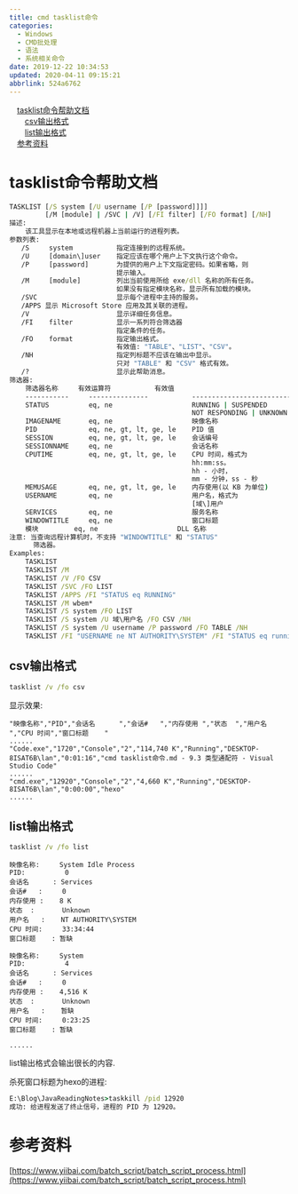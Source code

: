```yaml
---
title: cmd tasklist命令
categories: 
  - Windows
  - CMD批处理
  - 语法
  - 系统相关命令
date: 2019-12-22 10:34:53
updated: 2020-04-11 09:15:21
abbrlink: 524a6762
---
```

<div id='my_toc'><a href="/blog/524a6762/#tasklist命令帮助文档" class="header_1">tasklist命令帮助文档</a>&nbsp;<br><a href="/blog/524a6762/#csv输出格式" class="header_2">csv输出格式</a>&nbsp;<br><a href="/blog/524a6762/#list输出格式" class="header_2">list输出格式</a>&nbsp;<br><a href="/blog/524a6762/#参考资料" class="header_1">参考资料</a>&nbsp;<br></div>
<style>.header_1{margin-left: 1em;}.header_2{margin-left: 2em;}.header_3{margin-left: 3em;}.header_4{margin-left: 4em;}.header_5{margin-left: 5em;}.header_6{margin-left: 6em;}</style>
<!--more-->
<script>if (navigator.platform.search('arm')==-1){document.getElementById('my_toc').style.display = 'none';}var e,p = document.getElementsByTagName('p');while (p.length>0) {e = p[0];e.parentElement.removeChild(e);}</script>

<!--end-->
# tasklist命令帮助文档
```cmd
TASKLIST [/S system [/U username [/P [password]]]]
         [/M [module] | /SVC | /V] [/FI filter] [/FO format] [/NH]
描述:
    该工具显示在本地或远程机器上当前运行的进程列表。
参数列表:
   /S     system           指定连接到的远程系统。
   /U     [domain\]user    指定应该在哪个用户上下文执行这个命令。
   /P     [password]       为提供的用户上下文指定密码。如果省略，则
                           提示输入。
   /M     [module]         列出当前使用所给 exe/dll 名称的所有任务。
                           如果没有指定模块名称，显示所有加载的模块。
   /SVC                    显示每个进程中主持的服务。
   /APPS 显示 Microsoft Store 应用及其关联的进程。
   /V                      显示详细任务信息。
   /FI    filter           显示一系列符合筛选器
                           指定条件的任务。
   /FO    format           指定输出格式。
                           有效值: "TABLE"、"LIST"、"CSV"。
   /NH                     指定列标题不应该在输出中显示。
                           只对 "TABLE" 和 "CSV" 格式有效。
   /?                      显示此帮助消息。
筛选器:
    筛选器名称     有效运算符           有效值
    -----------     ---------------           --------------------------
    STATUS          eq, ne                    RUNNING | SUSPENDED
                                              NOT RESPONDING | UNKNOWN
    IMAGENAME       eq, ne                    映像名称
    PID             eq, ne, gt, lt, ge, le    PID 值
    SESSION         eq, ne, gt, lt, ge, le    会话编号
    SESSIONNAME     eq, ne                    会话名称
    CPUTIME         eq, ne, gt, lt, ge, le    CPU 时间，格式为
                                              hh:mm:ss。
                                              hh - 小时，
                                              mm - 分钟，ss - 秒
    MEMUSAGE        eq, ne, gt, lt, ge, le    内存使用(以 KB 为单位)
    USERNAME        eq, ne                    用户名，格式为
                                              [域\]用户
    SERVICES        eq, ne                    服务名称
    WINDOWTITLE     eq, ne                    窗口标题
    模块         eq, ne                    DLL 名称
注意: 当查询远程计算机时，不支持 "WINDOWTITLE" 和 "STATUS"
      筛选器。
Examples:
    TASKLIST
    TASKLIST /M
    TASKLIST /V /FO CSV
    TASKLIST /SVC /FO LIST
    TASKLIST /APPS /FI "STATUS eq RUNNING"
    TASKLIST /M wbem*
    TASKLIST /S system /FO LIST
    TASKLIST /S system /U 域\用户名 /FO CSV /NH
    TASKLIST /S system /U username /P password /FO TABLE /NH
    TASKLIST /FI "USERNAME ne NT AUTHORITY\SYSTEM" /FI "STATUS eq running"
```
## csv输出格式
```cmd
tasklist /v /fo csv
```
显示效果:
```
"映像名称","PID","会话名      ","会话#   ","内存使用 ","状态  ","用户名   ","CPU 时间","窗口标题    "
......
"Code.exe","1720","Console","2","114,740 K","Running","DESKTOP-8ISAT6B\lan","0:01:16","cmd tasklist命令.md - 9.3 类型通配符 - Visual Studio Code"
......
"cmd.exe","12920","Console","2","4,660 K","Running","DESKTOP-8ISAT6B\lan","0:00:00","hexo"
......
```
## list输出格式
```cmd
tasklist /v /fo list
```
```
映像名称:     System Idle Process
PID:          0
会话名      : Services
会话#   :     0
内存使用 :    8 K
状态  :       Unknown
用户名   :    NT AUTHORITY\SYSTEM
CPU 时间:     33:34:44
窗口标题    : 暂缺

映像名称:     System
PID:          4
会话名      : Services
会话#   :     0
内存使用 :    4,516 K
状态  :       Unknown
用户名   :    暂缺
CPU 时间:     0:23:25
窗口标题    : 暂缺

......
```
list输出格式会输出很长的内容.



杀死窗口标题为hexo的进程:
```cmd
E:\Blog\JavaReadingNotes>taskkill /pid 12920
成功: 给进程发送了终止信号，进程的 PID 为 12920。
```
# 参考资料
[https://www.yiibai.com/batch_script/batch_script_process.html](https://www.yiibai.com/batch_script/batch_script_process.html)

